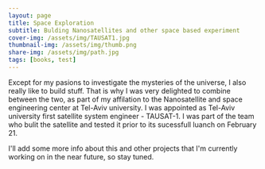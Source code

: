 ```yaml
---
layout: page
title: Space Exploration
subtitle: Bulding Nanosatellites and other space based experiment
cover-img: /assets/img/TAUSAT1.jpg
thumbnail-img: /assets/img/thumb.png
share-img: /assets/img/path.jpg
tags: [books, test]
---
```


Except for my pasions to investigate the mysteries of the universe, I also really like to build stuff. That is why I was very delighted to combine between the two, as part of my affilation to the Nanosatellite and space engineering center at Tel-Aviv university. I was appointed as Tel-Aviv university first satellite system engineer - TAUSAT-1. I was part of the team who bulit the satellite and tested it prior to its sucessfull luanch on February 21.

I'll add some more info about this and other projects that I'm currently working on in the near future, so stay tuned.

